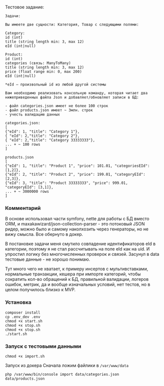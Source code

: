 Тестовое задание:
```
Задачи:

Вы имеете две сущности: Категория, Товар с следующими полями:

Category:
id (int)
title (string length min: 3, max 12)
eId (int|null)

Product:
id (int)
categories (связь: ManyToMany)
title (string length min: 3, max 12)
price (float range min: 0, max 200)
eId (int|null)

*eId – произвольный id из любой другой системы

Вам необходимо реализовать консольную команду, которая читает два нижеприведенных файла Json и добавляет/обновляет записи в БД:

- файл categories.json имеет не более 100 строк
- файл products.json имеет ~ 3млн. строк
- учесть валидацию данных

categories.json:
[
{"eId": 1, "title": "Category 1"},
{ "eId": 2,"title": "Category 2"},
{ "eId": 2,"title": "Category 33333333"},
... + ~ 100 rows
]

products.json
[
{"eId": 1, "title": "Product 1", "price": 101.01, "categoriesEId": [1,2]},
{"eId": 2, "title": "Product 2", "price": 199.01, "categoryEId": [2,3]},
{"eId": 3, "title": "Product 33333333", "price": 999.01, "categoryEId": [3,1]},
... + ~ 3000000 rows
]

```

### Комментарий
В основе использовал части symfony, nette для работы с БД вместо ORM,
и maxakawizard/json-collection-parser - это потоковый JSON ридер,
можно было и самому наколхозить через генераторы, но не вижу смысла.
Все обернуто в докер. 

В постановке задачи меня смутило совпадение идентификаторов eId в категории, 
поэтому я не стал рассчитывать на поле eId как на uid. И упростил логику без
многочисленных проверок и связей. Засунул в data тестовые данные - не хорошо понимаю.

Тут много чего не хватает, к примеру инсертов с мультивставками, нормальные транзакции,
кешера при импорте категорий, чтобы сократить кол-во обращений к БД, правильной валидации,
логеров ошибок, метрик, да и вообще изначальных условий, нет тестов, но в целом получилось близко к MVP.

### Установка

```shell
composer install
cp .env_dev .env
chmod +x start.sh
chmod +x stop.sh
chmod +x stop.sh
./start.sh
```

### Запуск с тестовыми данными
```shell
chmod +x import.sh
```

Запуск из докера
Сначала ложим файлики в `/var/www/data`
```shell
php /var/www/bin/console import data/categories.json data/products.json
```